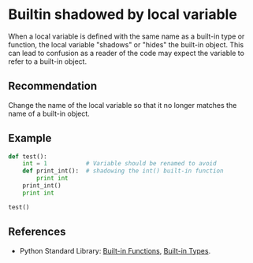 # Builtin shadowed by local variable
When a local variable is defined with the same name as a built-in type or function, the local variable "shadows" or "hides" the built-in object. This can lead to confusion as a reader of the code may expect the variable to refer to a built-in object.


## Recommendation
Change the name of the local variable so that it no longer matches the name of a built-in object.


## Example

```python
def test():
    int = 1           # Variable should be renamed to avoid
    def print_int():  # shadowing the int() built-in function
        print int
    print_int()
    print int 

test()

```

## References
* Python Standard Library: [Built-in Functions](http://docs.python.org/2/library/functions.html), [Built-in Types](http://docs.python.org/2/library/stdtypes.html).
